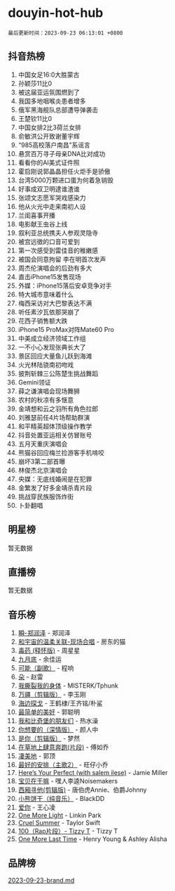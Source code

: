 # douyin-hot-hub

`最后更新时间：2023-09-23 06:13:01 +0800`

## 抖音热榜

1. 中国女足16:0大胜蒙古
1. 孙颖莎11比0
1. 被这届亚运氛围燃到了
1. 我国多地咽喉炎患者增多
1. 俄军黑海舰队总部遭导弹袭击
1. 王楚钦11比0
1. 中国女排2比3荷兰女排
1. 俞敏洪公开致谢董宇辉
1. “985高校落户南昌”系谣言
1. 悬赏百万寻子母亲DNA比对成功
1. 看看你的AI美式证件照
1. 霍启刚说郭晶晶担任火炬手是骄傲
1. 台湾5000万颗进口蛋为何着急销毁
1. 好事成双卫明逮谁渣谁
1. 张颂文志愿军哭戏感染力
1. 他从火光中走来南初人设
1. 兰闺喜事开播
1. 电影献王虫谷上线
1. 叙利亚总统携夫人参观灵隐寺
1. 被宫远徵的口音可爱到
1. 第一次感受到雷佳音的稚嫩感
1. 被国会同意拘留 李在明首次发声
1. 周杰伦演唱会的后劲有多大
1. 直击iPhone15发售现场
1. 外媒：iPhone15落后安卓竞争对手
1. 特大城市意味着什么
1. 梅西采访对大巴黎表达不满
1. 听任素汐瓦依那哭崩了
1. 花西子销售额大跌
1. iPhone15 ProMax对阵Mate60 Pro
1. 中美成立经济领域工作组
1. 一不小心发现张典长大了
1. 景区回应大量鱼儿跃到海滩
1. 火光林陆骁南初吻戏
1. 披荆斩棘三公陈楚生挑战舞蹈
1. Gemini领证
1. 薛之谦演唱会现场舞狮
1. 农村的秋凉有多惬意
1. 金靖想和云之羽所有角色拉郎
1. 刘雅瑟前任4片场帮助群演
1. 和平精英超体顶级操作教学
1. 抖音处置亚运相关仿冒账号
1. 五月天重庆演唱会
1. 熊猫谷回应梅兰捡游客手机啃咬
1. 崩坏3第二部首曝
1. 林俊杰北京演唱会
1. 央媒：无底线婚闹是在犯罪
1. 金繁发了好多金靖杀青片段
1. 挑战穿民族服饰炸街
1. 卜卦翻唱

## 明星榜

暂无数据

## 直播榜

暂无数据

## 音乐榜

1. [瞬-郑润泽](https://sf6-cdn-tos.douyinstatic.com/obj/tos-cn-ve-2774/oYXHIohzvbNAzBhHgyksWpRM4bfkDsBdBDAynw) - 郑润泽
1. [和宇宙的温柔关联-现场合唱](https://sf6-cdn-tos.douyinstatic.com/obj/tos-cn-ve-2774/o0hONGDYQBgk0e5bqDeQOonVmncA6tC2nBwZLT) - 房东的猫
1. [毒药 (释怀版)](https://sf6-cdn-tos.douyinstatic.com/obj/tos-cn-ve-2774/oYILMEAzspdZBIzy4frJNB8ZHPHWAhiwowd4Ad) - 周星星
1. [九月底](https://sf6-cdn-tos.douyinstatic.com/obj/tos-cn-ve-2774/oMfewG4PDTFhF8iz3OGQ7ABH5i6fCgnMaoCbzZ) - 余佳运
1. [可能（副歌）](https://sf3-cdn-tos.douyinstatic.com/obj/tos-cn-ve-2774/cde1731888894259b333569393c2fb51) - 程响
1. [朵](https://sf6-cdn-tos.douyinstatic.com/obj/tos-cn-ve-2774/932f5bdfcd7c47b880525e92ab8a4999) - 赵雷
1. [我撕裂我的身体](https://sf3-cdn-tos.douyinstatic.com/obj/tos-cn-ve-2774/o0cWZzf7vIzpjLQBHPXwtFhMxYUvsP8AoC8EgA) - MISTERK/Tphunk
1. [万疆（剪辑版）](https://sf3-cdn-tos.douyinstatic.com/obj/tos-cn-ve-2774/ooG7oVgFlDTelKCjCsTTobQvbdtj1BBQXnfZd8) - 李玉刚
1. [海边探戈](https://sf3-cdn-tos.douyinstatic.com/obj/tos-cn-ve-2774/os9gE0VQCGqt6VQkZDyBBYvfSDY0QFe3vVmubn) - 王鹤棣/王齐铭/朴鲨
1. [最简单的美好](https://sf6-cdn-tos.douyinstatic.com/obj/tos-cn-ve-2774/a3623594908d4f208709c19c9584f981) - 郭聪明
1. [我和比奇堡的朋友们](https://sf3-cdn-tos.douyinstatic.com/obj/tos-cn-ve-2774/f0505db981ea4a6d91453a15924a82aa) - 热水澡
1. [你想要的（深情版）](https://sf3-cdn-tos.douyinstatic.com/obj/tos-cn-ve-2774/oIMnk8GFpoYUtBP39qsBLeMCDPQxxYcI4gbeZS) - 颜人中
1. [是你（剪辑版）](https://sf6-cdn-tos.douyinstatic.com/obj/tos-cn-ve-2774/46019dae783c4c969944217fe1cfafc4) - 梦然
1. [在草地上肆意奔跑(片段)](https://sf3-cdn-tos.douyinstatic.com/obj/tos-cn-ve-2774/8831d494742f45dabdfa8adb8b817259) - 傅如乔
1. [凄美地](https://sf6-cdn-tos.douyinstatic.com/obj/tos-cn-ve-2774/oshF4RgFMhmTSa4jCaHNUXI0NetFtBBQBzBZdf) - 郭顶
1. [最好的安排（主歌2）](https://sf3-cdn-tos.douyinstatic.com/obj/tos-cn-ve-2774/oMMZX1DuHpMwgoDztBmZswgQnbCeeANZxBHkFY) - 旺仔小乔
1. [Here’s Your Perfect (with salem ilese)](https://sf6-cdn-tos.douyinstatic.com/obj/tos-cn-ve-2774/076b1576c6c546598f803fe53da388a7) - Jamie Miller
1. [宝贝在干嘛](https://sf3-cdn-tos.douyinstatic.com/obj/tos-cn-ve-2774/okW4hBCfJI5B2ZEgTCtikhMW7IafzNrBQIYkpJ) - 嘿人李逵Noisemakers
1. [西厢寻他(剪辑版)](https://sf6-cdn-tos.douyinstatic.com/obj/tos-cn-ve-2774/oUsAVfAQKlRNxEv5qxvIB8o5qmIWUcXbzJKJhw) - 唐伯虎Annie、伯爵Johnny
1. [小熊饼干（纯音乐）](https://sf6-cdn-tos.douyinstatic.com/obj/tos-cn-ve-2774/c25d7893334c4ded99a2ae09f9e2a7d6) - BlackDD
1. [爱你](https://sf6-cdn-tos.douyinstatic.com/obj/tos-cn-ve-2774/738d8b240f1e4519b44cf31c84e02e24) - 王心凌
1. [One More Light](https://sf6-cdn-tos.douyinstatic.com/obj/tos-cn-ve-2774/okIBCInhecoGOE5h6ZvqCBYtfXCIMQEbgkRKgD) - Linkin Park
1. [Cruel Summer](https://sf6-cdn-tos.douyinstatic.com/obj/tos-cn-ve-2774/b35ad770e6d4495abefaa493fa46b555) - Taylor Swift
1. [100（Rap片段）- Tizzy T](https://sf3-cdn-tos.douyinstatic.com/obj/tos-cn-ve-2774/f3d21de5ab834c0f9bb7443c06f73d04) - Tizzy T
1. [One More Last Time](https://sf3-cdn-tos.douyinstatic.com/obj/tos-cn-ve-2774/oAzTlo0LUAdCAIhjktsKWcLAEUKmZwGcOoB1fy) - Henry Young & Ashley Alisha

## 品牌榜

[2023-09-23-brand.md](2023-09-23-brand.md)
